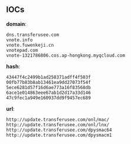 
## IOCs

__domain__:

```text
dns.transferusee.com
vnote.info
vnote.fuwenkeji.cn
vnotepad.com
vnote-1321786806.cos.ap-hongkong.myqcloud.com
```
__hash__:

```text
43447f4c2499b1ad258371adff4f503f
00fb77b83b8ab13461ea9dd27073f54f
5ece6281d57f16d6ae773a16f83568db
6ace1e014863eee67ab1d2d17a33d146
47c9fec1a949e160937dd9f9457ec689
```
__url__:

```text
http://update.transferusee.com/onl/mac/
http://update.transferusee.com/onl/lnx/
http://update.transferusee.com/dpysmac64
http://update.transferusee.com/dpysmacm1
```